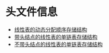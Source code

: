 # 头文件信息

* [线性表的动态分配顺序存储结构](./lista.h)
* [带头结点的线性表的单链表存储结构](./listb.h)
* [不带头结点的线性表的单链表存储结构](./listc.h)
